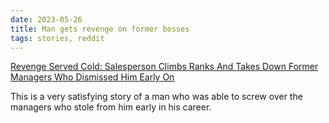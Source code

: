```yaml
---
date: 2023-05-26
title: Man gets revenge on former bosses
tags: stories, reddit
---
```


[Revenge Served Cold: Salesperson Climbs Ranks And Takes Down Former Managers Who Dismissed Him Early On](https://pleated-jeans.com/2023/08/25/employee-fires-former-managers-revenge-reddit/)

This is a very satisfying story of a man who was able to screw over the managers who stole from him early in his career.